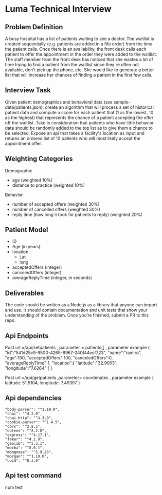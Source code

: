 # Luma Technical Interview

## Problem Definition

A busy hospital has a list of patients waiting to see a doctor. The waitlist is created sequentially (e.g. patients are added in a fifo order) from the time the patient calls.  Once there is an availability, the front desk calls each patient to offer the appointment in the order they were added to the waitlist. The staff member from the front desk has noticed that she wastes a lot of time trying to find a patient from the waitlist since they&#39;re often not available, don&#39;t pick up the phone, etc.  She would like to generate a better list that will increase her chances of finding a patient in the first few calls.

## Interview Task

Given patient demographics and behavioral data (see sample-data/patients.json), create an algorithm that will process a set of historical patient data and compute a score for each patient that (1 as the lowest, 10 as the highest) that represents the chance of a patient accepting the offer off the waitlist. Take in consideration that patients who have little behavior data should be randomly added to the top list as to give them a chance to be selected. Expose an api that takes a facility's location as input and returns an ordered list of 10 patients who will most likely accept the appointment offer.

## Weighting Categories

Demographic

- age  (weighted 10%)
- distance to practice (weighted 10%)

Behavior

- number of accepted offers (weighted 30%)
- number of cancelled offers (weighted 30%)
- reply time (how long it took for patients to reply) (weighted 20%)

## Patient Model

- ID
- Age (in years)
- location
  - Lat
  - long
- acceptedOffers (integer)
- canceledOffers (integer)
- averageReplyTime (integer, in seconds)

## Deliverables

The code should be written as a Node.js as a library that anyone can import and use. It should contain documentation and unit tests that show your understanding of the problem. Once you&#39;re finished, submit a PR to this repo.


## Api Endpoints


Post  url =/api/setpatients , parameter = patients[] ,  parameter example	{	"id":"541d25c9-9500-4265-8967-240f44ecf723",
																				"name":"ramiro",
																				"age":100,
																				"acceptedOffers":100,
																				"canceledOffers":0,
																				"averageReplyTime":1,
																				"location":{
																					"latitude":"32.9053",
																					"longitude":"7.6264"
																				}
																			}

Post  url =/api/getpatients  ,parameter= coordenates , parameter example 	{ latitude: 51.5104, longitude: 7.49397 }


## Api dependencies
 	"body-parser": "^1.19.0",
    "chai": "^4.2.0",
    "chai-http": "^4.3.0",
    "cookie-parser": "^1.4.5",
    "cors": "^2.8.5",
    "dotenv": "^8.2.0",
    "express": "^4.17.1",
    "faker": "^4.1.0",
    "geolib": "^3.3.1",
    "mocha": "^8.0.1",
    "mongoose": "^5.9.26",
    "morgan": "^1.10.0",
    "uuid": "^8.3.0"

## Api test command
   npm test





